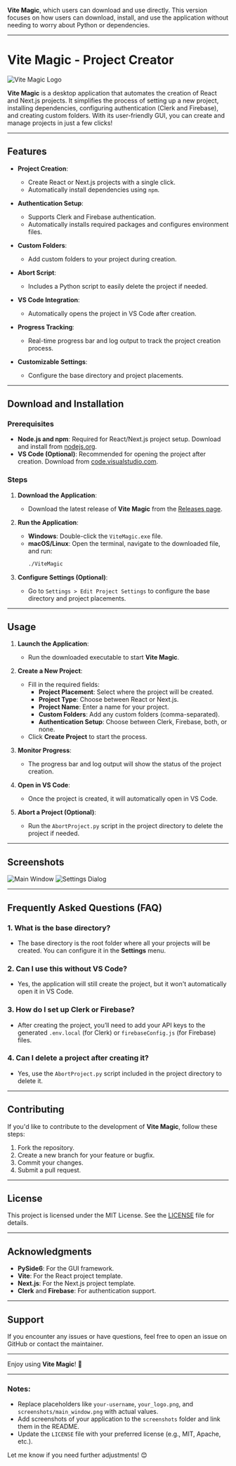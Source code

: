 **Vite Magic**, which users can download and use directly. This version focuses on how users can download, install, and use the application without needing to worry about Python or dependencies.

---

# Vite Magic - Project Creator

![Vite Magic Logo](your_logo.png)

**Vite Magic** is a desktop application that automates the creation of React and Next.js projects. It simplifies the process of setting up a new project, installing dependencies, configuring authentication (Clerk and Firebase), and creating custom folders. With its user-friendly GUI, you can create and manage projects in just a few clicks!

---

## Features

- **Project Creation**:
  - Create React or Next.js projects with a single click.
  - Automatically install dependencies using `npm`.

- **Authentication Setup**:
  - Supports Clerk and Firebase authentication.
  - Automatically installs required packages and configures environment files.

- **Custom Folders**:
  - Add custom folders to your project during creation.

- **Abort Script**:
  - Includes a Python script to easily delete the project if needed.

- **VS Code Integration**:
  - Automatically opens the project in VS Code after creation.

- **Progress Tracking**:
  - Real-time progress bar and log output to track the project creation process.

- **Customizable Settings**:
  - Configure the base directory and project placements.

---

## Download and Installation

### Prerequisites

- **Node.js and npm**: Required for React/Next.js project setup. Download and install from [nodejs.org](https://nodejs.org/).
- **VS Code (Optional)**: Recommended for opening the project after creation. Download from [code.visualstudio.com](https://code.visualstudio.com/).

### Steps

1. **Download the Application**:
   - Download the latest release of **Vite Magic** from the [Releases page](https://github.com/your-username/vite-magic/releases).

2. **Run the Application**:
   - **Windows**: Double-click the `ViteMagic.exe` file.
   - **macOS/Linux**: Open the terminal, navigate to the downloaded file, and run:
     ```bash
     ./ViteMagic
     ```

3. **Configure Settings (Optional)**:
   - Go to `Settings > Edit Project Settings` to configure the base directory and project placements.

---

## Usage

1. **Launch the Application**:
   - Run the downloaded executable to start **Vite Magic**.

2. **Create a New Project**:
   - Fill in the required fields:
     - **Project Placement**: Select where the project will be created.
     - **Project Type**: Choose between React or Next.js.
     - **Project Name**: Enter a name for your project.
     - **Custom Folders**: Add any custom folders (comma-separated).
     - **Authentication Setup**: Choose between Clerk, Firebase, both, or none.
   - Click **Create Project** to start the process.

3. **Monitor Progress**:
   - The progress bar and log output will show the status of the project creation.

4. **Open in VS Code**:
   - Once the project is created, it will automatically open in VS Code.

5. **Abort a Project (Optional)**:
   - Run the `AbortProject.py` script in the project directory to delete the project if needed.

---

## Screenshots

![Main Window](screenshots/main_window.png) <!-- Replace with actual screenshot -->
![Settings Dialog](screenshots/settings_dialog.png) <!-- Replace with actual screenshot -->

---

## Frequently Asked Questions (FAQ)

### 1. **What is the base directory?**
   - The base directory is the root folder where all your projects will be created. You can configure it in the **Settings** menu.

### 2. **Can I use this without VS Code?**
   - Yes, the application will still create the project, but it won't automatically open it in VS Code.

### 3. **How do I set up Clerk or Firebase?**
   - After creating the project, you’ll need to add your API keys to the generated `.env.local` (for Clerk) or `firebaseConfig.js` (for Firebase) files.

### 4. **Can I delete a project after creating it?**
   - Yes, use the `AbortProject.py` script included in the project directory to delete it.

---

## Contributing

If you'd like to contribute to the development of **Vite Magic**, follow these steps:

1. Fork the repository.
2. Create a new branch for your feature or bugfix.
3. Commit your changes.
4. Submit a pull request.

---

## License

This project is licensed under the MIT License. See the [LICENSE](LICENSE) file for details.

---

## Acknowledgments

- **PySide6**: For the GUI framework.
- **Vite**: For the React project template.
- **Next.js**: For the Next.js project template.
- **Clerk** and **Firebase**: For authentication support.

---

## Support

If you encounter any issues or have questions, feel free to open an issue on GitHub or contact the maintainer.

---

Enjoy using **Vite Magic**! 🚀

---

### Notes:
- Replace placeholders like `your-username`, `your_logo.png`, and `screenshots/main_window.png` with actual values.
- Add screenshots of your application to the `screenshots` folder and link them in the README.
- Update the `LICENSE` file with your preferred license (e.g., MIT, Apache, etc.).

Let me know if you need further adjustments! 😊
